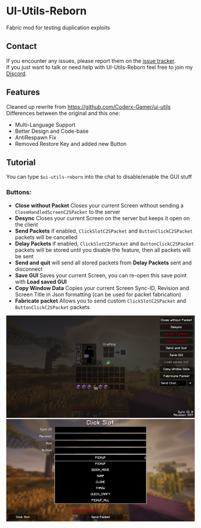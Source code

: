 # UI-Utils-Reborn
Fabric mod for testing duplication exploits

## Contact
If you encounter any issues, please report them on the
[issue tracker](https://github.com/colbster937/UI-Utils-Reborn-Continued/issues).  
If you just want to talk or need help with UI-Utils-Reborn feel free to join my
[Discord](https://discord.gg/BwWhCHUKDf).

## Features

Cleaned up rewrite from https://github.com/Coderx-Gamer/ui-utils <br>
Differences between the original and this one:
- Multi-Language Support
- Better Design and Code-base
- AntiRespawn Fix
- Removed Restore Key and added new Button

## Tutorial
You can type `$ui-utils-reborn` into the chat to disable/enable the GUI stuff

### Buttons:
- **Close without Packet** Closes your current Screen without sending a `CloseHandledScreenC2SPacket` to the server
- **Desync** Closes your current Screen on the server but keeps it open on the client
- **Send Packets** if enabled, `ClickSlotC2SPacket` and `ButtonClickC2SPacket` packets will be cancelled
- **Delay Packets** if enabled, `ClickSlotC2SPacket` and `ButtonClickC2SPacket` packets will be stored until you disable the feature, then all packets will be sent
- **Send and quit** will send all stored packets from **Delay Packets** sent and disconnect
- **Save GUI** Saves your current Screen, you can re-open this save point with **Load saved GUI**
- **Copy Window Data** Copies your current Screen Sync-ID, Revision and Screen Title in Json formatting (can be used for packet fabrication)
- **Fabricate packet** Allows you to send custom `ClickSlotC2SPacket` and `ButtonClickC2SPacket` packets

![](.github/images/main.png)
![](.github/images/fabricate.png)
